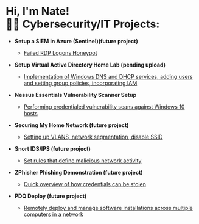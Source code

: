 <h1>Hi, I'm Nate! <br/><a 


<h2>👨‍💻 Cybersecurity/IT Projects:</h2>

- <b>Setup a SIEM in Azure (Sentinel)(future project) </b>
  - [Failed RDP Logons Honeypot](https://www.youtube.com/watch?v=dkhlwMFmEmM)
- <b>Setup Virtual Active Directory Home Lab (pending upload) </b>
  - [Implementation of Windows DNS and DHCP services, adding users and setting group policies, incorporating IAM](https://www.youtube.com/watch?v=dkhlwMFmEmM) <b><i></b></i>
- <b>Nessus Essentials Vulnerability Scanner Setup</b>
  - [Performing credentialed vulnerability scans against Windows 10 hosts](https://www.youtube.com/watch?v=dkhlwMFmEmM)

- <b>Securing My Home Network (future project)</b>
  - [Setting up VLANS, network segmentation, disable SSID](https://www.youtube.com/watch?v=dkhlwMFmEmM)

- <b>Snort IDS/IPS (future project)</b>
  - [Set rules that define malicious network activity](https://www.youtube.com/watch?v=dkhlwMFmEmM)

- <b>ZPhisher Phishing Demonstration (future project)</b>
  - [Quick overview of how credentials can be stolen](https://www.youtube.com/watch?v=dkhlwMFmEmM)
- <b>PDQ Deploy (future project)</b>
  - [Remotely deploy and manage software installations across multiple computers in a network](https://www.youtube.com/watch?v=dkhlwMFmEmM)
<!--
**joshmadakor1/joshmadakor1** is a ✨ _special_ ✨ repository because its `README.md` (this file) appears on your GitHub profile.

Here are some ideas to get you started:

- 🔭 I’m currently working on ...
- 🌱 I’m currently learning ...
- 👯 I’m looking to collaborate on ...
- 🤔 I’m looking for help with ...
- 💬 Ask me about ...
- 📫 How to reach me: ...
- 😄 Pronouns: ...
- ⚡ Fun fact: ...
-->
